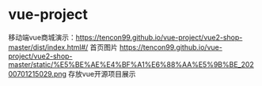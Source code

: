 # vue-project
移动端vue商城演示：https://tencon99.github.io/vue-project/vue2-shop-master/dist/index.html#/
首页图片
https://tencon99.github.io/vue-project/vue2-shop-master/static/%E5%BE%AE%E4%BF%A1%E6%88%AA%E5%9B%BE_20200701215029.png
存放vue开源项目展示
